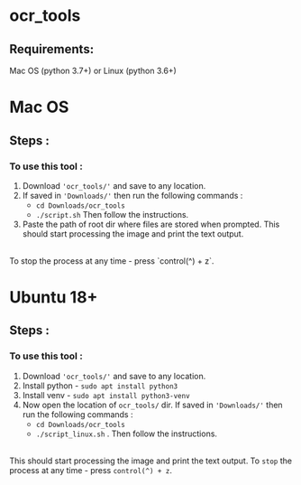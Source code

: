 # ocr_tools

## Requirements:
Mac OS (python 3.7+) or Linux (python 3.6+)

# Mac OS
## Steps :
### To use this tool :

1. Download `'ocr_tools/'` and save to any location.
2. If saved in `'Downloads/'` then run the following commands :
    * `cd Downloads/ocr_tools`
    *  `./script.sh` Then follow the instructions. 
3. Paste the path of root dir where files are stored when prompted.
This should start processing the image and print the text output. 
<br>
To stop the process at any time - press `control(^) + z`. 
<br>

# Ubuntu 18+

## Steps :
### To use this tool :
1. Download `'ocr_tools/'` and save to any location.
2. Install python - `sudo apt install python3`
3. Install venv - `sudo apt install python3-venv`
4. Now open the location of `ocr_tools/` dir. If saved in `'Downloads/'` then run the following commands :
    * `cd Downloads/ocr_tools`
    *  `./script_linux.sh` . Then follow the instructions. 
    <br>
This should start processing the image and print the text output. 
To `stop` the process at any time - press `control(^) + z`. 
<br>

